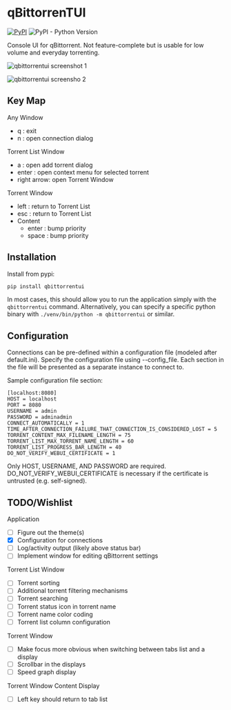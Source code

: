 qBittorrenTUI
===============
[![PyPI](https://img.shields.io/pypi/v/qbittorrentui?style=flat-square)](https://pypi.org/project/qbittorrentui/)
![PyPI - Python Version](https://img.shields.io/pypi/pyversions/qbittorrentui?style=flat-square)

Console UI for qBittorrent. Not feature-complete but is usable for low volume and everyday torrenting.

![qbittorrentui screenshot 1](https://i.imgur.com/Uy7DK37.png)

![qbittorrentui screensho 2](https://i.imgur.com/E6I9q4V.png)

Key Map
-------
Any Window
* q : exit
* n : open connection dialog

Torrent List Window
* a : open add torrent dialog
* enter : open context menu for selected torrent
* right arrow: open Torrent Window

Torrent Window
* left : return to Torrent List
* esc : return to Torrent List
* Content
  * enter : bump priority
  * space : bump priority

Installation
------------
Install from pypi:
```bash
pip install qbittorrentui
```
In most cases, this should allow you to run the application simply with the `qbittorrentui` command. Alternatively, you can specify a specific python binary with `./venv/bin/python -m qbittorrentui` or similar.

Configuration
-------------
Connections can be pre-defined within a configuration file (modeled after default.ini). Specify the configuration file using --config_file. Each section in the file will be presented as a separate instance to connect to.

Sample configuration file section:
```
[localhost:8080]
HOST = localhost
PORT = 8080
USERNAME = admin
PASSWORD = adminadmin
CONNECT_AUTOMATICALLY = 1
TIME_AFTER_CONNECTION_FAILURE_THAT_CONNECTION_IS_CONSIDERED_LOST = 5
TORRENT_CONTENT_MAX_FILENAME_LENGTH = 75
TORRENT_LIST_MAX_TORRENT_NAME_LENGTH = 60
TORRENT_LIST_PROGRESS_BAR_LENGTH = 40
DO_NOT_VERIFY_WEBUI_CERTIFICATE = 1
```

Only HOST, USERNAME, AND PASSWORD are required.
DO_NOT_VERIFY_WEBUI_CERTIFICATE is necessary if the certificate is untrusted (e.g. self-signed).

TODO/Wishlist
-------------
Application
 - [ ] Figure out the theme(s)
 - [x] Configuration for connections
 - [ ] Log/activity output (likely above status bar)
 - [ ] Implement window for editing qBittorrent settings

Torrent List Window
 - [ ] Torrent sorting
 - [ ] Additional torrent filtering mechanisms
 - [ ] Torrent searching
 - [ ] Torrent status icon in torrent name
 - [ ] Torrent name color coding
 - [ ] Torrent list column configuration

Torrent Window
 - [ ] Make focus more obvious when switching between tabs list and a display
 - [ ] Scrollbar in the displays
 - [ ] Speed graph display

Torrent Window Content Display
 - [ ] Left key should return to tab list
